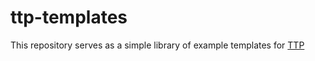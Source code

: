 # ttp-templates

This repository serves as a simple library of example templates for [TTP](https://github.com/dmulyalin/ttp)
